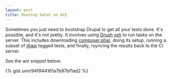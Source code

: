 ```yaml
---
layout: post
title: Running behat on ACE
---
```


Sometimes you just need to bootstrap Drupal to get all your tests done. It's possible, and it's not pretty. It involves using [Drush](https://github.com/drush-ops/drush) [ssh](http://www.drushcommands.com/drush-6x/ssh/site-ssh) to run tasks on the server. This includes downloading [composer.phar](https://getcomposer.org/), doing its setup, running a subset of [@api](http://docs.behat.org/guides/6.cli.html#gherkin-filters) tagged tests, and finally, rsyncing the results back to the CI server.

See the ant snippet below:

{% gist unn/94f944161a7b97bf1ad2 %}
